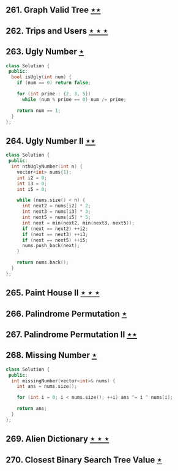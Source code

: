 ## 261. Graph Valid Tree [$\star\star$](https://leetcode.com/problems/graph-valid-tree)

## 262. Trips and Users [$\star\star\star$](https://leetcode.com/problems/trips-and-users)

## 263. Ugly Number [$\star$](https://leetcode.com/problems/ugly-number)

```cpp
class Solution {
 public:
  bool isUgly(int num) {
    if (num == 0) return false;

    for (int prime : {2, 3, 5})
      while (num % prime == 0) num /= prime;

    return num == 1;
  }
};
```

## 264. Ugly Number II [$\star\star$](https://leetcode.com/problems/ugly-number-ii)

```cpp
class Solution {
 public:
  int nthUglyNumber(int n) {
    vector<int> nums{1};
    int i2 = 0;
    int i3 = 0;
    int i5 = 0;

    while (nums.size() < n) {
      int next2 = nums[i2] * 2;
      int next3 = nums[i3] * 3;
      int next5 = nums[i5] * 5;
      int next = min(next2, min(next3, next5));
      if (next == next2) ++i2;
      if (next == next3) ++i3;
      if (next == next5) ++i5;
      nums.push_back(next);
    }

    return nums.back();
  }
};
```

## 265. Paint House II [$\star\star\star$](https://leetcode.com/problems/paint-house-ii)

## 266. Palindrome Permutation [$\star$](https://leetcode.com/problems/palindrome-permutation)

## 267. Palindrome Permutation II [$\star\star$](https://leetcode.com/problems/palindrome-permutation-ii)

## 268. Missing Number [$\star$](https://leetcode.com/problems/missing-number)

```cpp
class Solution {
 public:
  int missingNumber(vector<int>& nums) {
    int ans = nums.size();

    for (int i = 0; i < nums.size(); ++i) ans ^= i ^ nums[i];

    return ans;
  }
};
```

## 269. Alien Dictionary [$\star\star\star$](https://leetcode.com/problems/alien-dictionary)

## 270. Closest Binary Search Tree Value [$\star$](https://leetcode.com/problems/closest-binary-search-tree-value)
